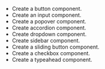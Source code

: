 - Create a button component.
- Create an input component.
- Create a popover component.
- Create accordion component.
- Create dropdown component.
- Create sidebar component.
- Create a sliding button component.
- Create a checkbox component.
- Create a typeahead component.
